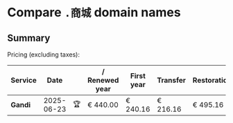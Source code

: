 # Compare `.商城` domain names

## Summary

Pricing (excluding taxes):

| Service | Date |  | / Renewed year | First year | Transfer | Restoration |
|--|--|--|--|--|--|--|
| **Gandi** | 2025-06-23 | 🏆 | € 440.00 | € 240.16 | € 216.16 | € 495.16 |
